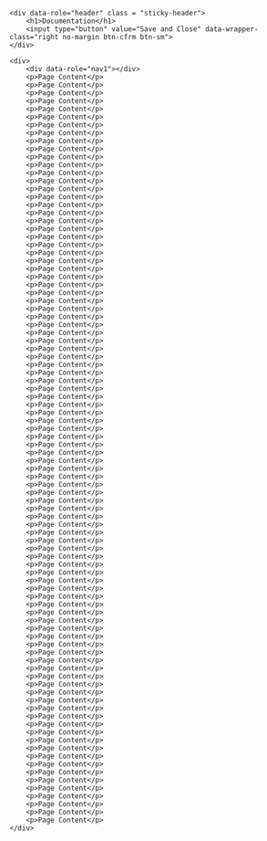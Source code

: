     <div data-role="header" class = "sticky-header">
        <h1>Documentation</h1>
        <input type="button" value="Save and Close" data-wrapper-class="right no-margin btn-cfrm btn-sm">
    </div>

    <div>
        <div data-role="nav1"></div>
        <p>Page Content</p>
        <p>Page Content</p>
        <p>Page Content</p>
        <p>Page Content</p>
        <p>Page Content</p>
        <p>Page Content</p>
        <p>Page Content</p>
        <p>Page Content</p>
        <p>Page Content</p>
        <p>Page Content</p>
        <p>Page Content</p>
        <p>Page Content</p>
        <p>Page Content</p>
        <p>Page Content</p>
        <p>Page Content</p>
        <p>Page Content</p>
        <p>Page Content</p>
        <p>Page Content</p>
        <p>Page Content</p>
        <p>Page Content</p>
        <p>Page Content</p>
        <p>Page Content</p>
        <p>Page Content</p>
        <p>Page Content</p>
        <p>Page Content</p>
        <p>Page Content</p>
        <p>Page Content</p>
        <p>Page Content</p>
        <p>Page Content</p>
        <p>Page Content</p>
        <p>Page Content</p>
        <p>Page Content</p>
        <p>Page Content</p>
        <p>Page Content</p>
        <p>Page Content</p>
        <p>Page Content</p>
        <p>Page Content</p>
        <p>Page Content</p>
        <p>Page Content</p>
        <p>Page Content</p>
        <p>Page Content</p>
        <p>Page Content</p>
        <p>Page Content</p>
        <p>Page Content</p>
        <p>Page Content</p>
        <p>Page Content</p>
        <p>Page Content</p>
        <p>Page Content</p>
        <p>Page Content</p>
        <p>Page Content</p>
        <p>Page Content</p>
        <p>Page Content</p>
        <p>Page Content</p>
        <p>Page Content</p>
        <p>Page Content</p>
        <p>Page Content</p>
        <p>Page Content</p>
        <p>Page Content</p>
        <p>Page Content</p>
        <p>Page Content</p>
        <p>Page Content</p>
        <p>Page Content</p>
        <p>Page Content</p>
        <p>Page Content</p>
        <p>Page Content</p>
        <p>Page Content</p>
        <p>Page Content</p>
        <p>Page Content</p>
        <p>Page Content</p>
        <p>Page Content</p>
        <p>Page Content</p>
        <p>Page Content</p>
        <p>Page Content</p>
        <p>Page Content</p>
        <p>Page Content</p>
        <p>Page Content</p>
        <p>Page Content</p>
        <p>Page Content</p>
        <p>Page Content</p>
        <p>Page Content</p>
        <p>Page Content</p>
        <p>Page Content</p>
        <p>Page Content</p>
        <p>Page Content</p>
        <p>Page Content</p>
        <p>Page Content</p>
        <p>Page Content</p>
        <p>Page Content</p>
        <p>Page Content</p>
        <p>Page Content</p>
        <p>Page Content</p>
        <p>Page Content</p>
        <p>Page Content</p>
        <p>Page Content</p>
    </div>

